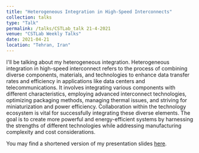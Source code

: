 ```yaml
---
title: "Heterogeneous Integration in High-Speed Interconnects"
collection: talks
type: "Talk"
permalink: /talks/CSTLab_talk 21-4-2021
venue: "CSTLab Weekly Talks"
date: 2021-04-21
location: "Tehran, Iran"
---
```



I'll be talking about my heterogeneous integration. Heterogeneous integration in high-speed interconnect refers to the process of combining diverse components, materials, and technologies to enhance data transfer rates and efficiency in applications like data centers and telecommunications. It involves integrating various components with different characteristics, employing advanced interconnect technologies, optimizing packaging methods, managing thermal issues, and striving for miniaturization and power efficiency. Collaboration within the technology ecosystem is vital for successfully integrating these diverse elements. The goal is to create more powerful and energy-efficient systems by harnessing the strengths of different technologies while addressing manufacturing complexity and cost considerations.

You may find a shortened version of my presentation slides [here](https://MiladSeyedi.github.io/files/Heterogeneous-Integration.pdf).
